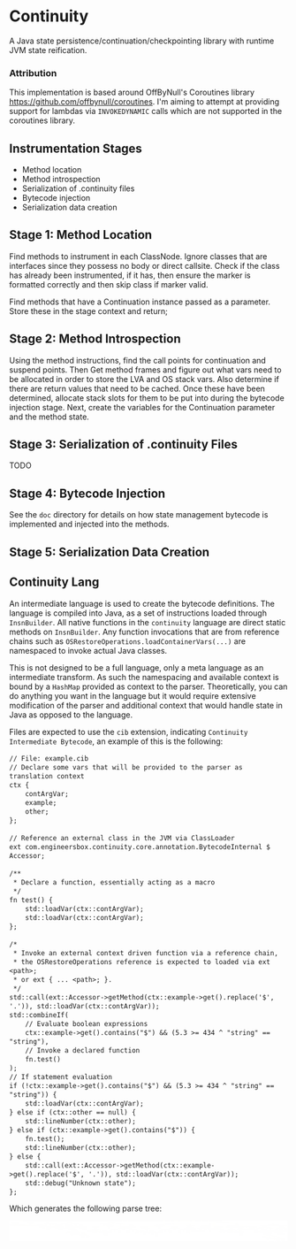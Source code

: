 # Continuity

A Java state persistence/continuation/checkpointing library with runtime JVM state reification.

### Attribution

This implementation is based around OffByNull's Coroutines library <https://github.com/offbynull/coroutines>. I'm aiming
to attempt at providing support for lambdas via `INVOKEDYNAMIC` calls which are not supported in the coroutines library.

## Instrumentation Stages

* Method location
* Method introspection
* Serialization of .continuity files
* Bytecode injection
* Serialization data creation

## Stage 1: Method Location

Find methods to instrument in each ClassNode. Ignore classes that are interfaces since they possess no body or direct callsite.
Check if the class has already been instrumented, if it has, then ensure the marker is formatted correctly and then skip class 
if marker valid.

Find methods that have a Continuation instance passed as a parameter. Store these in the stage context and return;

## Stage 2: Method Introspection

Using the method instructions, find the call points for continuation and suspend points. Then Get method frames and
figure out what vars need to be allocated in order to store the LVA and OS stack vars. Also determine if there are
return values that need to be cached. Once these have been determined, allocate stack slots for them to be put into
during the bytecode injection stage. Next, create the variables for the Continuation parameter and the method state.

## Stage 3: Serialization of .continuity Files

TODO

## Stage 4: Bytecode Injection

See the `doc` directory for details on how state management bytecode is implemented and injected into the methods.

## Stage 5: Serialization Data Creation

## Continuity Lang

An intermediate language is used to create the bytecode definitions. The language is compiled into
Java, as a set of instructions loaded through `InsnBuilder`. All native functions in the `continuity`
language are direct static methods on `InsnBuilder`. Any function invocations that are from reference
chains such as `OSRestoreOperations.loadContainerVars(...)` are namespaced to invoke actual Java
classes.

This is not designed to be a full language, only a meta language as an intermediate transform. As such
the namespacing and available context is bound by a `HashMap` provided as context to the parser. Theoretically,
you can do anything you want in the language but it would require extensive modification of the parser
and additional context that would handle state in Java as opposed to the language.

Files are expected to use the `cib` extension, indicating `Continuity Intermediate Bytecode`, an example
of this is the following:

```cib
// File: example.cib
// Declare some vars that will be provided to the parser as translation context
ctx {
    contArgVar;
    example;
    other;
};

// Reference an external class in the JVM via ClassLoader
ext com.engineersbox.continuity.core.annotation.BytecodeInternal $ Accessor;

/**
 * Declare a function, essentially acting as a macro
 */
fn test() {
    std::loadVar(ctx::contArgVar);
    std::loadVar(ctx::contArgVar);
};

/*
 * Invoke an external context driven function via a reference chain,
 * the OSRestoreOperations reference is expected to loaded via ext <path>;
 * or ext { ... <path>; }.
 */
std::call(ext::Accessor->getMethod(ctx::example->get().replace('$', '.')), std::loadVar(ctx::contArgVar));
std::combineIf(
    // Evaluate boolean expressions
    ctx::example->get().contains("$") && (5.3 >= 434 ^ "string" == "string"),
    // Invoke a declared function
    fn.test()
);
// If statement evaluation
if (!ctx::example->get().contains("$") && (5.3 >= 434 ^ "string" == "string")) {
    std::loadVar(ctx::contArgVar);
} else if (ctx::other == null) {
    std::lineNumber(ctx::other);
} else if (ctx::example->get().contains("$")) {
    fn.test();
    std::lineNumber(ctx::other);
} else {
    std::call(ext::Accessor->getMethod(ctx::example->get().replace('$', '.')), std::loadVar(ctx::contArgVar));
    std::debug("Unknown state");
};
```

Which generates the following parse tree:

<img src="doc/exampleParseTree.png" alt="Example Parse Tree">
